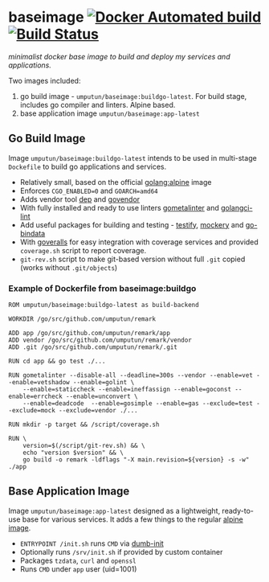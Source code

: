 # baseimage [![Docker Automated build](https://img.shields.io/docker/automated/jrottenberg/ffmpeg.svg)](https://hub.docker.com/r/umputun/baseimage/) [![Build Status](https://travis-ci.org/umputun/baseimage.svg?branch=master)](https://travis-ci.org/umputun/baseimage)

_minimalist docker base image to build and deploy my services and applications._

Two images included:

1. go build image - `umputun/baseimage:buildgo-latest`. For build stage, includes go compiler and linters. Alpine based.
2. base application image `umputun/baseimage:app-latest`

## Go Build Image

Image `umputun/baseimage:buildgo-latest` intends to be used in multi-stage `Dockefile` to build go applications and services.

* Relatively small, based on the official [golang:alpine](https://hub.docker.com/_/golang/) image
* Enforces `CGO_ENABLED=0` and `GOARCH=amd64`
* Adds vendor tool [dep](https://github.com/golang/dep) and [govendor](https://github.com/kardianos/govendor)
* With fully installed and ready to use linters [gometalinter](https://github.com/alecthomas/gometalinter) and [golangci-lint](https://github.com/golangci/golangci-lint)
* Add useful packages for building and testing - [testify](https://github.com/stretchr/testify), [mockery](https://github.com/vektra/mockery) and [go-bindata](https://github.com/jteeuwen/go-bindata)
* With [goveralls](https://github.com/mattn/goveralls) for easy integration with coverage services and provided `coverage.sh` script to report coverage.
* `git-rev.sh` script to make git-based version without full `.git` copied (works without `.git/objects`)

### Example of Dockerfile from baseimage:buildgo 

```docker
ROM umputun/baseimage:buildgo-latest as build-backend

WORKDIR /go/src/github.com/umputun/remark

ADD app /go/src/github.com/umputun/remark/app
ADD vendor /go/src/github.com/umputun/remark/vendor
ADD .git /go/src/github.com/umputun/remark/.git

RUN cd app && go test ./...

RUN gometalinter --disable-all --deadline=300s --vendor --enable=vet --enable=vetshadow --enable=golint \
    --enable=staticcheck --enable=ineffassign --enable=goconst --enable=errcheck --enable=unconvert \
    --enable=deadcode  --enable=gosimple --enable=gas --exclude=test --exclude=mock --exclude=vendor ./...

RUN mkdir -p target && /script/coverage.sh

RUN \
    version=$(/script/git-rev.sh) && \
    echo "version $version" && \  
    go build -o remark -ldflags "-X main.revision=${version} -s -w" ./app
```

## Base Application Image

Image `umputun/baseimage:app-latest` designed as a lightweight, ready-to-use base for various services. It adds a few things to the regular [alpine image](https://hub.docker.com/_/alpine/).

* `ENTRYPOINT /init.sh` runs `CMD` via [dumb-init](https://github.com/Yelp/dumb-init/)
* Optionally runs `/srv/init.sh` if provided by custom container
* Packages `tzdata`, `curl` and `openssl`
* Runs `CMD` under `app` user (uid=1001)

